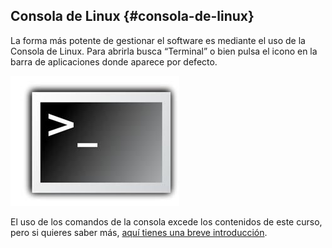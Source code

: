 ## Consola de Linux {#consola-de-linux}

La forma más potente de gestionar el software es mediante el uso de la Consola de Linux. Para abrirla busca “Terminal” o bien pulsa el icono en la barra de aplicaciones donde aparece por defecto.

![](/images/image63.png)

El uso de los comandos de la consola excede los contenidos de este curso, pero si quieres saber más, [aquí tienes una breve introducción](https://www.google.com/url?q=https://es.wikibooks.org/wiki/Introducci%25C3%25B3n_a_Linux/Comandos&sa=D&ust=1509364089244000&usg=AFQjCNGUqRLoSvqolNppFPRk5VQU3i6Ejg).